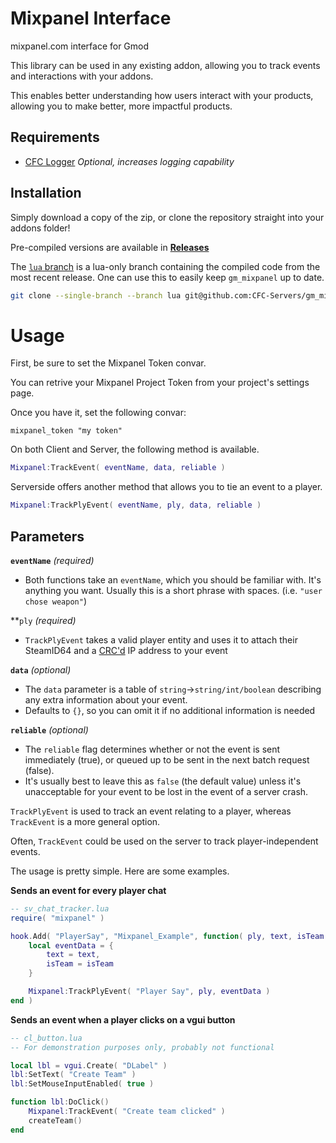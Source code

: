 # Mixpanel Interface

mixpanel.com interface for Gmod

This library can be used in any existing addon, allowing you to track events and interactions with your addons.

This enables better understanding how users interact with your products, allowing you to make better, more impactful products.


## Requirements
 - [CFC Logger](https:/github.com/CFC-Servers/cfc_logger) _Optional, increases logging capability_


## Installation
Simply download a copy of the zip, or clone the repository straight into your addons folder!

Pre-compiled versions are available in **[Releases](https://github.com/CFC-Servers/gm_mixpanel/releases/)**

The [`lua` branch](https://github.com/CFC-Servers/gm_mixpanel/tree/lua) is a lua-only branch containing the compiled code from the most recent release. One can use this to easily keep `gm_mixpanel` up to date.
```sh
git clone --single-branch --branch lua git@github.com:CFC-Servers/gm_mixpanel.git
```


# Usage
First, be sure to set the Mixpanel Token convar.

You can retrive your Mixpanel Project Token from your project's settings page.

Once you have it, set the following convar:
```
mixpanel_token "my token"
```

On both Client and Server, the following method is available.
```lua
Mixpanel:TrackEvent( eventName, data, reliable )
```


Serverside offers another method that allows you to tie an event to a player.
```lua
Mixpanel:TrackPlyEvent( eventName, ply, data, reliable )
```


## Parameters

**`eventName`** _(required)_
 - Both functions take an `eventName`, which you should be familiar with. It's anything you want. Usually this is a short phrase with spaces. (i.e. `"user chose weapon"`)

**`ply` _(required)_
 - `TrackPlyEvent` takes a valid player entity and uses it to attach their SteamID64 and a [CRC'd](https://wiki.facepunch.com/gmod/util.CRC) IP address to your event

**`data`** _(optional)_
 - The `data` parameter is a table of `string`->`string/int/boolean` describing any extra information about your event.
 - Defaults to `{}`, so you can omit it if no additional information is needed

**`reliable`** _(optional)_
 - The `reliable` flag determines whether or not the event is sent immediately (true), or queued up to be sent in the next batch request (false).
 - It's usually best to leave this as `false` (the default value) unless it's unacceptable for your event to be lost in the event of a server crash.


`TrackPlyEvent` is used to track an event relating to a player, whereas `TrackEvent` is a more general option.

Often, `TrackEvent` could be used on the server to track player-independent events.


The usage is pretty simple. Here are some examples.

**Sends an event for every player chat**
```lua
-- sv_chat_tracker.lua
require( "mixpanel" )

hook.Add( "PlayerSay", "Mixpanel_Example", function( ply, text, isTeam )
    local eventData = {
        text = text,
        isTeam = isTeam
    }

    Mixpanel:TrackPlyEvent( "Player Say", ply, eventData )
end )
```

**Sends an event when a player clicks on a vgui button**
```lua
-- cl_button.lua
-- For demonstration purposes only, probably not functional

local lbl = vgui.Create( "DLabel" )
lbl:SetText( "Create Team" )
lbl:SetMouseInputEnabled( true )

function lbl:DoClick()
    Mixpanel:TrackEvent( "Create team clicked" )
    createTeam()
end
```
